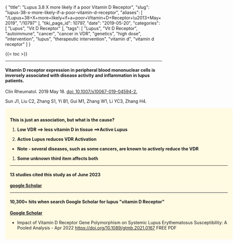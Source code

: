 {
    "title": "Lupus  3.8 X more likely if a poor Vitamin D Receptor",
    "slug": "lupus-38-x-more-likely-if-a-poor-vitamin-d-receptor",
    "aliases": [
        "/Lupus+38+X+more+likely+if+a+poor+Vitamin+D+Receptor+\u2013+May+2019",
        "/10797"
    ],
    "tiki_page_id": 10797,
    "date": "2019-05-20",
    "categories": [
        "Lupus",
        "Vit D Receptor"
    ],
    "tags": [
        "Lupus",
        "Vit D Receptor",
        "autoimmune",
        "cancer",
        "cancer in VDR",
        "genetics",
        "high dose",
        "intervention",
        "lupus",
        "therapeutic intervention",
        "vitamin d",
        "vitamin d receptor"
    ]
}


{{< toc >}} 

---

#### Vitamin D receptor expression in peripheral blood mononuclear cells is inversely associated with disease activity and inflammation in lupus patients.

Clin Rheumatol. 2019 May 18. [doi: 10.1007/s10067-019-04594-2.](https://doi.org/10.1007/s10067-019-04594-2.) 

Sun J1, Liu C2, Zhang S1, Yi B1, Gui M1, Zhang W1, Li YC3, Zhang H4.

<div class="border" style="background-color:#FFFAE2;padding:15px;margin:10px 0;border-radius:5px;width:700px">

 **This is just an association, but what is the cause?** 

1.  **Low VDR ==> less vitamin D in tissue ==>Active Lupus** 

1.  **Active Lupus reduces VDR Activation** 

   *  **Note - several diseases, such as some cancers, are known to actively reduce the VDR** 

1.  **Some unknown third item affects both** 

---

#### 13 studies cited this study as of June 2023

 **[google Scholar](https://scholar.google.com/scholar?cites=18352762533574795498&as_sdt=5,48&sciodt=0,48&hl=en)** 

---

#### 10,300+ hits when search Google Scholar  for lupus "vitamin D Receptor"

 **[Google Scholar](https://scholar.google.com/scholar?q=lupus+%22vitamin+D+Receptor%22&hl=en&as_sdt=0,48)** 

* Impact of Vitamin D Receptor Gene Polymorphism on Systemic Lupus Erythematosus Susceptibility: A Pooled Analysis - Apr 2022 https://doi.org/10.1089/gtmb.2021.0167 FREE PDF